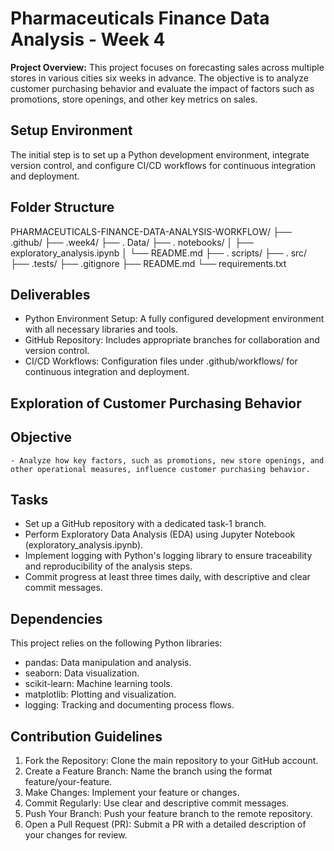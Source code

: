 # Pharmaceuticals Finance Data Analysis - Week 4

**Project Overview:**
This project focuses on forecasting sales across multiple stores in various cities six weeks in advance. The objective is to analyze customer purchasing behavior and evaluate the impact of factors such as promotions, store openings, and other key metrics on sales.

## Setup Environment
The initial step is to set up a Python development environment, integrate version control, and configure CI/CD workflows for continuous integration and deployment.
## Folder Structure 

PHARMACEUTICALS-FINANCE-DATA-ANALYSIS-WORKFLOW/ 
├── .github/
├── .week4/
├── . Data/
├── . notebooks/
│   ├── exploratory_analysis.ipynb 
│   └── README.md 
├── . scripts/ 
├── . src/
├── .tests/
├── .gitignore 
├── README.md 
└── requirements.txt 

## Deliverables
- Python Environment Setup: A fully configured development environment with all necessary libraries and tools.
- GitHub Repository: Includes appropriate branches for collaboration and version control.
- CI/CD Workflows: Configuration files under .github/workflows/ for continuous integration and deployment.

 ## Exploration of Customer Purchasing Behavior
 ## Objective
    - Analyze how key factors, such as promotions, new store openings, and other operational measures, influence customer purchasing behavior.
## Tasks
- Set up a GitHub repository with a dedicated task-1 branch.
- Perform Exploratory Data Analysis (EDA) using Jupyter Notebook (exploratory_analysis.ipynb).
- Implement logging with Python's logging library to ensure traceability and reproducibility of the analysis steps.
- Commit progress at least three times daily, with descriptive and clear commit messages.

## Dependencies
This project relies on the following Python libraries:

- pandas: Data manipulation and analysis.
- seaborn: Data visualization.
- scikit-learn: Machine learning tools.
- matplotlib: Plotting and visualization.
- logging: Tracking and documenting process flows.

## Contribution Guidelines
1. Fork the Repository: Clone the main repository to your GitHub account.
2. Create a Feature Branch: Name the branch using the format feature/your-feature.
3. Make Changes: Implement your feature or changes.
4. Commit Regularly: Use clear and descriptive commit messages.
5. Push Your Branch: Push your feature branch to the remote repository.
6. Open a Pull Request (PR): Submit a PR with a detailed description of your changes for review.